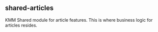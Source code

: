 ## shared-articles

KMM Shared module for article features. This is where business logic for articles resides.